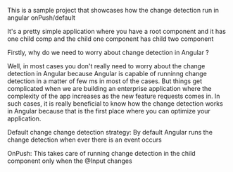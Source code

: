 This is a sample project that showcases how the change detection run in angular onPush/default

It's a pretty simple application where you have a root component and it has one child comp
and the child one component has child two component


Firstly, why do we need to worry about change detection in Angular ?

  Well, in most cases you don't really need to worry about the change detection in Angular because Angular is capable of runninng change detection in a matter of few ms in most of the cases. But things get complicated when we are building an enterprise application where the complexity of the app increases as the new feature requests comes in. In such cases, it is really beneficial to know how the change detection works in Angular because that is the first place where you can optimize your application.


  Default change change detection strategy:  By default Angular runs the change detection when ever there is an event occurs


  OnPush: This takes care of running change detection in the child component only when the @Input changes